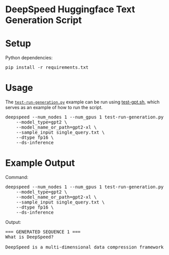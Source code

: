 
# DeepSpeed Huggingface Text Generation Script

# Setup
Python dependencies:
<pre>
pip install -r requirements.txt
</pre>

# Usage
The [`test-run-generation.py`](./test-run-generation.py) example can be run using [test-gpt.sh](./test-gpt.sh), which serves as an example of how to run the script.
<pre>
deepspeed --num_nodes 1 --num_gpus 1 test-run-generation.py \
    --model_type=gpt2 \
    --model_name_or_path=gpt2-xl \
    --sample_input single_query.txt \
    --dtype fp16 \
    --ds-inference
</pre>

# Example Output
Command:
<pre>
deepspeed --num_nodes 1 --num_gpus 1 test-run-generation.py \
    --model_type=gpt2 \
    --model_name_or_path=gpt2-xl \
    --sample_input single_query.txt \
    --dtype fp16 \
    --ds-inference
</pre>

Output:
<pre>
=== GENERATED SEQUENCE 1 ===
What is DeepSpeed?

DeepSpeed is a multi-dimensional data compression framework designed to achieve high compression ratio on human readable
</pre>
